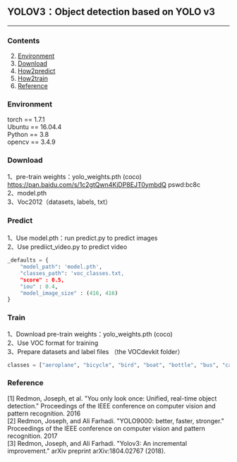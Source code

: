 ## YOLOV3：Object detection based on YOLO v3
---

### Contents 

2. [Environment](#所需环境)
3. [Download](#文件下载)
4. [How2predict](#预测步骤)
5. [How2train](#训练步骤)
6. [Reference](#Reference)

### Environment
torch == 1.7.1 \
Ubuntu == 16.04.4 \
Python == 3.8 \
opencv == 3.4.9

### Download
1、pre-train weights：yolo_weights.pth (coco) https://pan.baidu.com/s/1c2gtQwn4KjDP8EJT0ymbdQ pswd:bc8c \
2、model.pth \
3、Voc2012（datasets, labels, txt）



### Predict
#### 
1、Use model.pth：run predict.py to predict images \
2、Use prediict_video.py to predict video
```python
_defaults = {
    "model_path": 'model.pth',
    "classes_path": 'voc_classes.txt,
    "score" : 0.5,
    "iou" : 0.4,
    "model_image_size" : (416, 416)
}

```


### Train
1、Download pre-train weights：yolo_weights.pth (coco) \
2、Use VOC format for training \
3、Prepare datasets and label files （the VOCdevkit folder）
```python
classes = ["aeroplane", "bicycle", "bird", "boat", "bottle", "bus", "car", "cat", "chair", "cow", "diningtable", "dog", "horse", "motorbike", "person", "pottedplant", "sheep", "sofa", "train", "tvmonitor"]
```

### Reference 

[1]	Redmon, Joseph, et al. "You only look once: Unified, real-time object detection." Proceedings of the IEEE conference on computer vision and pattern recognition. 2016 \
[2]	Redmon, Joseph, and Ali Farhadi. "YOLO9000: better, faster, stronger." Proceedings of the IEEE conference on computer vision and pattern recognition. 2017 \
[3]	Redmon, Joseph, and Ali Farhadi. "Yolov3: An incremental improvement." arXiv preprint arXiv:1804.02767 (2018).
